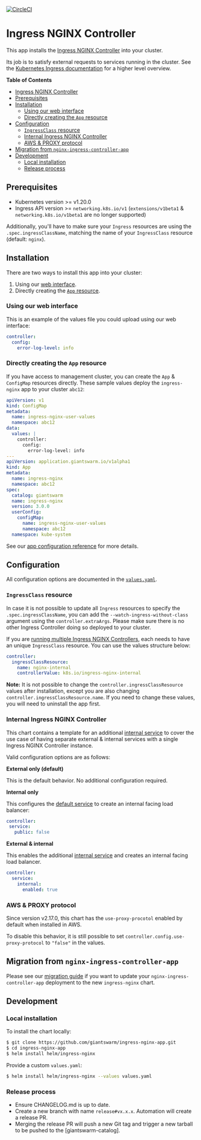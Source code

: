 [![CircleCI](https://circleci.com/gh/giantswarm/ingress-nginx-app.svg?style=shield)](https://circleci.com/gh/giantswarm/ingress-nginx-app)

# Ingress NGINX Controller

This app installs the [Ingress NGINX Controller](https://github.com/kubernetes/ingress-nginx) into your cluster.

Its job is to satisfy external requests to services running in the cluster. See the [Kubernetes Ingress documentation](https://kubernetes.io/docs/concepts/services-networking/ingress) for a higher level overview.

**Table of Contents**

- [Ingress NGINX Controller](#ingress-nginx-controller)
- [Prerequisites](#prerequisites)
- [Installation](#installation)
  - [Using our web interface](#using-our-web-interface)
  - [Directly creating the `App` resource](#directly-creating-the-app-resource)
- [Configuration](#configuration)
  - [`IngressClass` resource](#ingressclass-resource)
  - [Internal Ingress NGINX Controller](#internal-ingress-nginx-controller)
  - [AWS & PROXY protocol](#aws--proxy-protocol)
- [Migration from `nginx-ingress-controller-app`](#migration-from-nginx-ingress-controller-app)
- [Development](#development)
  - [Local installation](#local-installation)
  - [Release process](#release-process)

## Prerequisites

- Kubernetes version >= v1.20.0
- Ingress API version >= `networking.k8s.io/v1` (`extensions/v1beta1` & `networking.k8s.io/v1beta1` are no longer supported)

Additionally, you'll have to make sure your `Ingress` resources are using the `.spec.ingressClassName`, matching the name of your `IngressClass` resource (default: `nginx`).

## Installation

There are two ways to install this app into your cluster:

1. Using our [web interface](https://docs.giantswarm.io/platform-overview/web-interface/app-platform#installing-an-app).
2. Directly creating the [`App` resource](https://docs.giantswarm.io/use-the-api/management-api/crd/apps.application.giantswarm.io).

### Using our web interface

This is an example of the values file you could upload using our web interface:

```yaml
controller:
  config:
    error-log-level: info
```

### Directly creating the `App` resource

If you have access to management cluster, you can create the `App` & `ConfigMap` resources directly. These sample values deploy the `ingress-nginx` app to your cluster `abc12`:

```yaml
apiVersion: v1
kind: ConfigMap
metadata:
  name: ingress-nginx-user-values
  namespace: abc12
data:
  values: |
    controller:
      config:
        error-log-level: info
---
apiVersion: application.giantswarm.io/v1alpha1
kind: App
metadata:
  name: ingress-nginx
  namespace: abc12
spec:
  catalog: giantswarm
  name: ingress-nginx
  version: 3.0.0
  userConfig:
    configMap:
      name: ingress-nginx-user-values
      namespace: abc12
  namespace: kube-system
```

See our [app configuration reference](https://docs.giantswarm.io/getting-started/app-platform/app-configuration) for more details.

## Configuration

All configuration options are documented in the [`values.yaml`](https://github.com/giantswarm/ingress-nginx-app/blob/main/helm/ingress-nginx/values.yaml).

### `IngressClass` resource

In case it is not possible to update all `Ingress` resources to specify the `.spec.ingressClassName`, you can add the `--watch-ingress-without-class` argument using the `controller.extraArgs`. Please make sure there is no other Ingress Controller doing so deployed to your cluster.

If you are [running multiple Ingress NGINX Controllers](https://docs.giantswarm.io/advanced/ingress/multi-nginx-ic), each needs to have an unique `IngressClass` resource. You can use the values structure below:

```yaml
controller:
  ingressClassResource:
    name: nginx-internal
    controllerValue: k8s.io/ingress-nginx-internal
```

**Note:** It is not possible to change the `controller.ingressClassResource` values after installation, except you are also changing `controller.ingressClassResource.name`. If you need to change these values, you will need to uninstall the app first.

### Internal Ingress NGINX Controller

This chart contains a template for an additional [internal service](https://github.com/giantswarm/ingress-nginx-app/blob/main/helm/ingress-nginx/templates/controller-service-internal.yaml) to cover the use case of having separate external & internal services with a single Ingress NGINX Controller instance.

Valid configuration options are as follows:

**External only (default)**

This is the default behavior. No additional configuration required.

**Internal only**

This configures the [default service](https://github.com/giantswarm/ingress-nginx-app/blob/main/helm/ingress-nginx/templates/controller-service.yaml) to create an internal facing load balancer:

 ```yaml
controller:
  service:
    public: false
 ```

**External & internal**

This enables the additional [internal service](https://github.com/giantswarm/ingress-nginx-app/blob/main/helm/ingress-nginx/templates/controller-service-internal.yaml) and creates an internal facing load balancer.

```yaml
controller:
  service:
    internal:
      enabled: true
```

### AWS & PROXY protocol

Since version v2.17.0, this chart has the `use-proxy-procotol` enabled by default when installed in AWS.

To disable this behavior, it is still possible to set `controller.config.use-proxy-protocol` to `"false"` in the values.

## Migration from `nginx-ingress-controller-app`

Please see our [migration guide](https://github.com/giantswarm/ingress-nginx-app/blob/main/migration.md) if you want to update your `nginx-ingress-controller-app` deployment to the new `ingress-nginx` chart.

## Development

### Local installation

To install the chart locally:

```bash
$ git clone https://github.com/giantswarm/ingress-nginx-app.git
$ cd ingress-nginx-app
$ helm install helm/ingress-nginx
```

Provide a custom `values.yaml`:

```bash
$ helm install helm/ingress-nginx --values values.yaml
```

### Release process

* Ensure CHANGELOG.md is up to date.
* Create a new branch with name `release#vx.x.x`. Automation will create a release PR.
* Merging the release PR will push a new Git tag and trigger a new tarball to be pushed to the [giantswarm-catalog].
